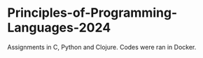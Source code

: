 # Principles-of-Programming-Languages-2024
Assignments in C, Python and Clojure. Codes were ran in Docker.
